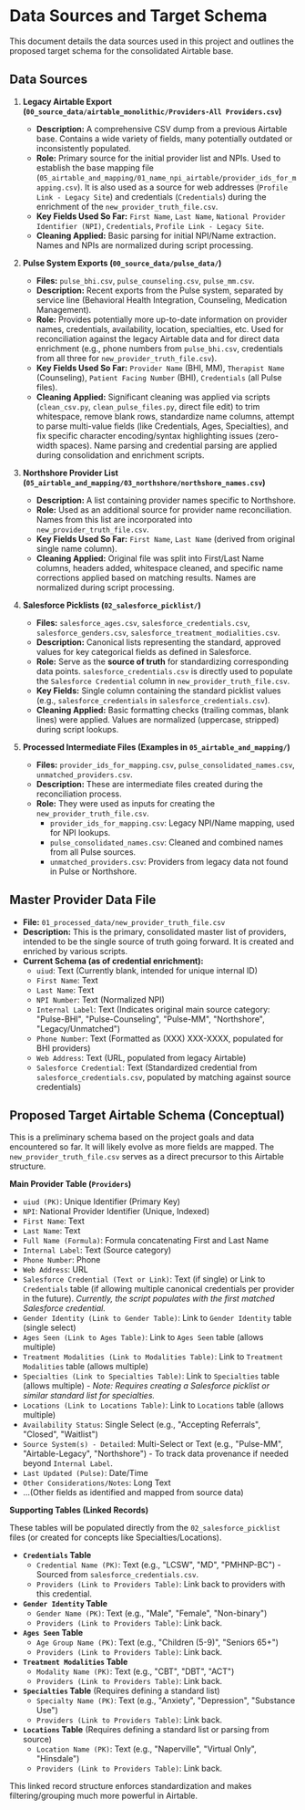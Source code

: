 # Data Sources and Target Schema

This document details the data sources used in this project and outlines the proposed target schema for the consolidated Airtable base.

## Data Sources

1.  **Legacy Airtable Export (`00_source_data/airtable_monolithic/Providers-All Providers.csv`)**
    *   **Description:** A comprehensive CSV dump from a previous Airtable base. Contains a wide variety of fields, many potentially outdated or inconsistently populated.
    *   **Role:** Primary source for the initial provider list and NPIs. Used to establish the base mapping file (`05_airtable_and_mapping/01_name_npi_airtable/provider_ids_for_mapping.csv`). It is also used as a source for web addresses (`Profile Link - Legacy Site`) and credentials (`Credentials`) during the enrichment of the `new_provider_truth_file.csv`.
    *   **Key Fields Used So Far:** `First Name`, `Last Name`, `National Provider Identifier (NPI)`, `Credentials`, `Profile Link - Legacy Site`.
    *   **Cleaning Applied:** Basic parsing for initial NPI/Name extraction. Names and NPIs are normalized during script processing.

2.  **Pulse System Exports (`00_source_data/pulse_data/`)**
    *   **Files:** `pulse_bhi.csv`, `pulse_counseling.csv`, `pulse_mm.csv`.
    *   **Description:** Recent exports from the Pulse system, separated by service line (Behavioral Health Integration, Counseling, Medication Management).
    *   **Role:** Provides potentially more up-to-date information on provider names, credentials, availability, location, specialties, etc. Used for reconciliation against the legacy Airtable data and for direct data enrichment (e.g., phone numbers from `pulse_bhi.csv`, credentials from all three for `new_provider_truth_file.csv`).
    *   **Key Fields Used So Far:** `Provider Name` (BHI, MM), `Therapist Name` (Counseling), `Patient Facing Number` (BHI), `Credentials` (all Pulse files).
    *   **Cleaning Applied:** Significant cleaning was applied via scripts (`clean_csv.py`, `clean_pulse_files.py`, direct file edit) to trim whitespace, remove blank rows, standardize name columns, attempt to parse multi-value fields (like Credentials, Ages, Specialties), and fix specific character encoding/syntax highlighting issues (zero-width spaces). Name parsing and credential parsing are applied during consolidation and enrichment scripts.

3.  **Northshore Provider List (`05_airtable_and_mapping/03_northshore/northshore_names.csv`)**
    *   **Description:** A list containing provider names specific to Northshore.
    *   **Role:** Used as an additional source for provider name reconciliation. Names from this list are incorporated into `new_provider_truth_file.csv`.
    *   **Key Fields Used So Far:** `First Name`, `Last Name` (derived from original single name column).
    *   **Cleaning Applied:** Original file was split into First/Last Name columns, headers added, whitespace cleaned, and specific name corrections applied based on matching results. Names are normalized during script processing.

4.  **Salesforce Picklists (`02_salesforce_picklist/`)**
    *   **Files:** `salesforce_ages.csv`, `salesforce_credentials.csv`, `salesforce_genders.csv`, `salesforce_treatment_modialities.csv`.
    *   **Description:** Canonical lists representing the standard, approved values for key categorical fields as defined in Salesforce.
    *   **Role:** Serve as the **source of truth** for standardizing corresponding data points. `salesforce_credentials.csv` is directly used to populate the `Salesforce Credential` column in `new_provider_truth_file.csv`.
    *   **Key Fields:** Single column containing the standard picklist values (e.g., `salesforce_credentials` in `salesforce_credentials.csv`).
    *   **Cleaning Applied:** Basic formatting checks (trailing commas, blank lines) were applied. Values are normalized (uppercase, stripped) during script lookups.

5.  **Processed Intermediate Files (Examples in `05_airtable_and_mapping/`)**
    *   **Files:** `provider_ids_for_mapping.csv`, `pulse_consolidated_names.csv`, `unmatched_providers.csv`.
    *   **Description:** These are intermediate files created during the reconciliation process.
    *   **Role:** They were used as inputs for creating the `new_provider_truth_file.csv`.
        *   `provider_ids_for_mapping.csv`: Legacy NPI/Name mapping, used for NPI lookups.
        *   `pulse_consolidated_names.csv`: Cleaned and combined names from all Pulse sources.
        *   `unmatched_providers.csv`: Providers from legacy data not found in Pulse or Northshore.

## Master Provider Data File

*   **File:** `01_processed_data/new_provider_truth_file.csv`
*   **Description:** This is the primary, consolidated master list of providers, intended to be the single source of truth going forward. It is created and enriched by various scripts.
*   **Current Schema (as of credential enrichment):**
    *   `uiud`: Text (Currently blank, intended for unique internal ID)
    *   `First Name`: Text
    *   `Last Name`: Text
    *   `NPI Number`: Text (Normalized NPI)
    *   `Internal Label`: Text (Indicates original main source category: "Pulse-BHI", "Pulse-Counseling", "Pulse-MM", "Northshore", "Legacy/Unmatched")
    *   `Phone Number`: Text (Formatted as (XXX) XXX-XXXX, populated for BHI providers)
    *   `Web Address`: Text (URL, populated from legacy Airtable)
    *   `Salesforce Credential`: Text (Standardized credential from `salesforce_credentials.csv`, populated by matching against source credentials)

## Proposed Target Airtable Schema (Conceptual)

This is a preliminary schema based on the project goals and data encountered so far. It will likely evolve as more fields are mapped. The `new_provider_truth_file.csv` serves as a direct precursor to this Airtable structure.

**Main Provider Table (`Providers`)**

*   `uiud (PK)`: Unique Identifier (Primary Key)
*   `NPI`: National Provider Identifier (Unique, Indexed)
*   `First Name`: Text
*   `Last Name`: Text
*   `Full Name (Formula)`: Formula concatenating First and Last Name
*   `Internal Label`: Text (Source category)
*   `Phone Number`: Phone
*   `Web Address`: URL
*   `Salesforce Credential (Text or Link)`: Text (if single) or Link to `Credentials` table (if allowing multiple canonical credentials per provider in the future). *Currently, the script populates with the first matched Salesforce credential.*
*   `Gender Identity (Link to Gender Table)`: Link to `Gender Identity` table (single select)
*   `Ages Seen (Link to Ages Table)`: Link to `Ages Seen` table (allows multiple)
*   `Treatment Modalities (Link to Modalities Table)`: Link to `Treatment Modalities` table (allows multiple)
*   `Specialties (Link to Specialties Table)`: Link to `Specialties` table (allows multiple) - *Note: Requires creating a Salesforce picklist or similar standard list for specialties.*
*   `Locations (Link to Locations Table)`: Link to `Locations` table (allows multiple)
*   `Availability Status`: Single Select (e.g., "Accepting Referrals", "Closed", "Waitlist")
*   `Source System(s) - Detailed`: Multi-Select or Text (e.g., "Pulse-MM", "Airtable-Legacy", "Northshore") - To track data provenance if needed beyond `Internal Label`.
*   `Last Updated (Pulse)`: Date/Time
*   `Other Considerations/Notes`: Long Text
*   ...(Other fields as identified and mapped from source data)

**Supporting Tables (Linked Records)**

These tables will be populated directly from the `02_salesforce_picklist` files (or created for concepts like Specialties/Locations).

*   **`Credentials` Table**
    *   `Credential Name (PK)`: Text (e.g., "LCSW", "MD", "PMHNP-BC") - Sourced from `salesforce_credentials.csv`.
    *   `Providers (Link to Providers Table)`: Link back to providers with this credential.
*   **`Gender Identity` Table**
    *   `Gender Name (PK)`: Text (e.g., "Male", "Female", "Non-binary")
    *   `Providers (Link to Providers Table)`: Link back.
*   **`Ages Seen` Table**
    *   `Age Group Name (PK)`: Text (e.g., "Children (5-9)", "Seniors 65+")
    *   `Providers (Link to Providers Table)`: Link back.
*   **`Treatment Modalities` Table**
    *   `Modality Name (PK)`: Text (e.g., "CBT", "DBT", "ACT")
    *   `Providers (Link to Providers Table)`: Link back.
*   **`Specialties` Table** (Requires defining a standard list)
    *   `Specialty Name (PK)`: Text (e.g., "Anxiety", "Depression", "Substance Use")
    *   `Providers (Link to Providers Table)`: Link back.
*   **`Locations` Table** (Requires defining a standard list or parsing from source)
    *   `Location Name (PK)`: Text (e.g., "Naperville", "Virtual Only", "Hinsdale")
    *   `Providers (Link to Providers Table)`: Link back.

This linked record structure enforces standardization and makes filtering/grouping much more powerful in Airtable. 